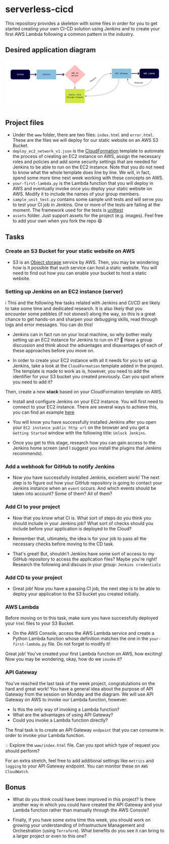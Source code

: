 # serverless-cicd

This repository provides a skeleton with some files in order for you to get started creating your own CI-CD solution using Jenkins and to create your first AWS Lambda following a common pattern in the industry.

## Desired application diagram

![Application diagram](assets/week2-serverless-cicd.jpg?raw=true "Application diagram")

## Project files

- Under the `www` folder, there are two files: `index.html` and `error.html`. These are the files we will deploy for our static website on an AWS S3 Bucket.
- `deploy_ec2_network_v1.json` is the [CloudFormation](https://docs.aws.amazon.com/AWSCloudFormation/latest/UserGuide/Welcome.html) template to automate the process of creating an EC2 instance on AWS, assign the necessary roles and policies and add some security settings that are needed for Jenkins to be able to run on the EC2 instance. Note that you do not need to know what the whole template does line by line. We will, in fact, spend some more time next week working with these concepts on AWS.
- `your-first-lambda.py` is the Lambda function that you will deploy in AWS and eventually invoke once you deploy your static website on AWS. Modify it to include the names of your group members.
- `sample_unit_test.py` contains some sample unit tests and will serve you to test your CI job in Jenkins. One or more of the tests are failing at the moment. The framework used for the tests is [unittest](https://docs.python.org/3/library/unittest.html)
- `assets` folder. Just support assets for the project (e.g. images). Feel free to add your own when you fork the repo :smile:

## Tasks

### Create an S3 Bucket for your static website on AWS
- S3 is an [Object storage](https://cloud.netapp.com/blog/block-storage-vs-object-storage-cloud) service by AWS. Then, you may be wondering how is it possible that such service can host a static website. You will need to find out how you can enable your bucket to host a static website.

### Setting up Jenkins on an EC2 instance (server)

:information_source: This and the following few tasks related with Jenkins and CI/CD are likely to take some time and dedicated research. It is also likely that you encounter some pebbles (if not stones!) along the way, so this is a great chance to get hands-on and sharpen your debugging skills, read through logs and error messages. You can do this!

- Jenkins can in fact run on your local machine, so why bother really setting up an EC2 instance for Jenkins to run on it?
:pencil: Have a group discussion and think about the advantages and disavantages of each of these approaches before you move on.

- In order to create your EC2 instance with all it needs for you to set up Jenkins, take a look at the `CloudFormation` template added in the project. The template is made to work as is, however, you need to add the identifier for your S3 bucket you created previously. Can you spot where you need to add it?

Then, create a new **stack** based on your CloudFormation template on AWS.

- Install and configure Jenkins on your EC2 instance. You will first need to connect to your EC2 instance. There are several ways to achieve this, you can find an example [here](https://github.com/makersacademy/devops-course/tree/main/serverless-cicd#supporting-materials)

- You will know you have successfully installed Jenkins after you open your `EC2 instance public http url` on the browser and you get a `Getting Started` window with the following title: `Unlock Jenkins`.

- Once you get to this stage, research how you can gain access to the Jenkins home screen (and I suggest you install the plugins that Jenkins recommends).


### Add a webhook for GitHub to notify Jenkins

- Now you have successfully installed Jenkins, excellent work! The next step is to figure out how your GitHub repository is going to contact your Jenkins instance when an `event` occurs. And which events should be taken into account? Some of them? All of them?


### Add CI to your project
- Now that you know what CI is. What sort of steps do you think you should include in your Jenkins job? What sort of checks should you include before your application is deployed to the Cloud?
- Remember that, ultimately, the idea is for your job to pass all the necessary checks before moving to the CD task.

- That's great! But, shouldn't Jenkins have some sort of access to my GitHub repository to access the application files? Maybe you're right! Research the following and discuss in your group: `Jenkins credentials`

### Add CD to your project
- Great job! Now you have a passing CI job, the next step is to be able to deploy your application to the S3 bucket you created initially.

### AWS Lambda

Before moving on to this task, make sure you have successfully deployed your `html` files to your S3 Bucket.

- On the AWS Console, access the AWS Lambda service and create a Python Lambda function whose definition matches the one in the `your-first-lambda.py` file. Do not forget to modify it!

Great job! You've created your first Lambda function on AWS, how exciting! Now you may be wondering, okay, how do we `invoke` it?

### API Gateway

You've reached the last task of the week project, congratulations on the hard and great work! You have a general idea about the purpose of API Gateway from the session on Monday and the diagram. We will use API Gateway on AWS to invoke our Lambda function, however:

- Is this the only way of invoking a Lambda function?
- What are the advantages of using API Gateway?
- Could you invoke a Lambda function directly?

The final task is to create an API Gateway `endpoint` that you can consume in order to invoke your Lambda function.

:bulb: Explore the `www/index.html` file. Can you spot which type of request you should perform?

For an extra stretch, feel free to add additional settings like `metrics` and `logging` to your API Gateway endpoint. You can monitor these on `AWS CloudWatch`.

## Bonus

- What do you think could have been improved in this project? Is there another way in which you could have created the API Gateway and your Lambda function rather than manually through the AWS Console?

- Finally, if you have some extra time this week, you should work on growing your understanding of Infrastructure Management and Orchestration (using `Terraform`). What benefits do you see it can bring to a larger project or even to this one?
